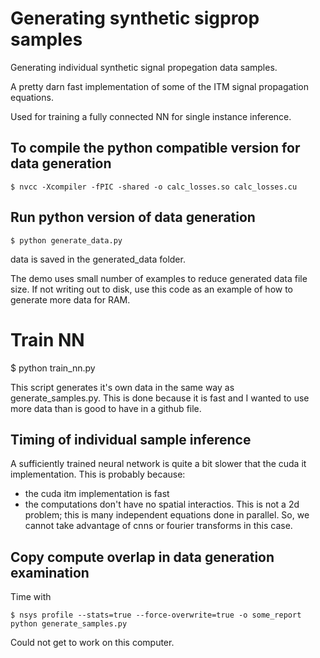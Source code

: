 # Generating synthetic sigprop samples
Generating individual synthetic signal propegation data samples.

A pretty darn fast implementation of some of the ITM signal propagation equations.

Used for training a fully connected NN for single instance inference.

## To compile the python compatible version for data generation

	$ nvcc -Xcompiler -fPIC -shared -o calc_losses.so calc_losses.cu

## Run python version of data generation

	$ python generate_data.py

data is saved in the generated_data folder.

The demo uses small number of examples to reduce generated data file size.  If not writing out to disk, use this code as an example of how to generate more data for RAM.

# Train NN
$ python train_nn.py

This script generates it's own data in the same way as generate_samples.py.  This is done because it is fast and I wanted to use more data than is good to have in a github file.

## Timing of individual sample inference
A sufficiently trained neural network is quite a bit slower that the cuda it implementation.  This is probably because:

- the cuda itm implementation is fast
- the computations don't have no spatial interactios.  This is not a 2d problem; this is many independent equations done in parallel.  So, we cannot take advantage of cnns or fourier transforms in this case.

## Copy compute overlap in data generation examination
Time with

	$ nsys profile --stats=true --force-overwrite=true -o some_report python generate_samples.py
	
Could not get to work on this computer.
